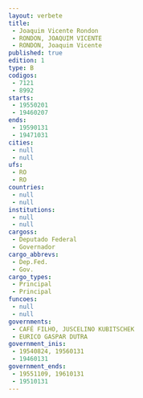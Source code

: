```yaml
---
layout: verbete
title:
 - Joaquim Vicente Rondon
 - RONDON, JOAQUIM VICENTE
 - RONDON, Joaquim Vicente
published: true
edition: 1  
type: B
codigos: 
 - 7121
 - 8992
starts: 
 - 19550201
 - 19460207
ends: 
 - 19590131
 - 19471031
cities: 
 - null 
 - null 
ufs: 
 - RO
 - RO
countries: 
 - null 
 - null 
institutions: 
 - null 
 - null 
cargoss: 
 - Deputado Federal
 - Governador
cargo_abbrevs: 
 - Dep.Fed.
 - Gov.
cargo_types: 
 - Principal
 - Principal
funcoes: 
 - null 
 - null 
governments: 
 - CAFÉ FILHO, JUSCELINO KUBITSCHEK
 - EURICO GASPAR DUTRA
government_inis: 
 - 19540824, 19560131
 - 19460131
government_ends: 
 - 19551109, 19610131
 - 19510131
---
```


